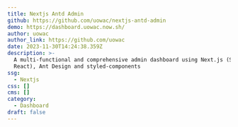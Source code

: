 ```yaml
---
title: Nextjs Antd Admin
github: https://github.com/uowac/nextjs-antd-admin
demo: https://dashboard.uowac.now.sh/
author: uowac
author_link: https://github.com/uowac
date: 2023-11-30T14:24:38.359Z
description: >-
  A multi-functional and comprehensive admin dashboard using Next.js (SSR
  React), Ant Design and styled-components
ssg:
  - Nextjs
css: []
cms: []
category:
  - Dashboard
draft: false
---
```

